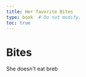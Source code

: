 ```yaml
---
title: Her favorite Bites
type: book  # Do not modify.
toc: true
---
```


# Bites
She doesn't eat breb